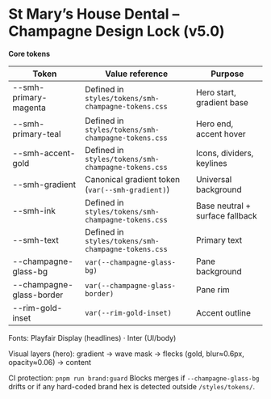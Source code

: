 # St Mary’s House Dental – Champagne Design Lock (v5.0)

**Core tokens**

Token | Value reference | Purpose
---|---|---
--smh-primary-magenta | Defined in `styles/tokens/smh-champagne-tokens.css` | Hero start, gradient base
--smh-primary-teal | Defined in `styles/tokens/smh-champagne-tokens.css` | Hero end, accent hover
--smh-accent-gold | Defined in `styles/tokens/smh-champagne-tokens.css` | Icons, dividers, keylines
--smh-gradient | Canonical gradient token (`var(--smh-gradient)`) | Universal background
--smh-ink | Defined in `styles/tokens/smh-champagne-tokens.css` | Base neutral + surface fallback
--smh-text | Defined in `styles/tokens/smh-champagne-tokens.css` | Primary text
--champagne-glass-bg | `var(--champagne-glass-bg)` | Pane background
--champagne-glass-border | `var(--champagne-glass-border)` | Pane rim
--rim-gold-inset | `var(--rim-gold-inset)` | Accent outline

Fonts:
Playfair Display (headlines) · Inter (UI/body)

Visual layers (hero):
gradient → wave mask → flecks (gold, blur≈0.6px, opacity≈0.06) → content

CI protection:
`pnpm run brand:guard`
Blocks merges if `--champagne-glass-bg` drifts or if any hard-coded brand hex is detected outside `/styles/tokens/`.
